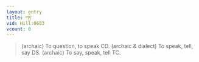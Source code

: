 ```yaml
---
layout: entry
title: གཏི་
vid: Hill:0683
vcount: 0
---
```

> (archaic) To question, to speak CD\. (archaic & dialect) To speak, tell, say DS\. (archaic) To say, speak, tell TC\.

